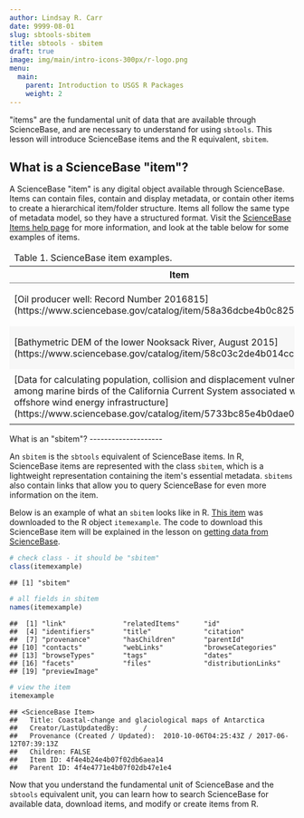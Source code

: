 ```yaml
---
author: Lindsay R. Carr
date: 9999-08-01
slug: sbtools-sbitem
title: sbtools - sbitem
draft: true 
image: img/main/intro-icons-300px/r-logo.png
menu:
  main:
    parent: Introduction to USGS R Packages
    weight: 2
---
```

"items" are the fundamental unit of data that are available through ScienceBase, and are necessary to understand for using `sbtools`. This lesson will introduce ScienceBase items and the R equivalent, `sbitem`.

What is a ScienceBase "item"?
-----------------------------

A ScienceBase "item" is any digital object available through ScienceBase. Items can contain files, contain and display metadata, or contain other items to create a hierarchical item/folder structure. Items all follow the same type of metadata model, so they have a structured format. Visit the [ScienceBase Items help page](https://www.sciencebase.gov/about/content/sciencebase-items) for more information, and look at the table below for some examples of items.

<!--html_preserve-->
<table class="gmisc_table" style="border-collapse: collapse; margin-top: 1em; margin-bottom: 1em;">
<thead>
<tr>
<td colspan="2" style="text-align: left;">
Table 1. ScienceBase item examples.
</td>
</tr>
<tr>
<th style="border-bottom: 1px solid grey; border-top: 2px solid grey; text-align: center;">
Item
</th>
<th style="border-bottom: 1px solid grey; border-top: 2px solid grey; text-align: center;">
Description
</th>
</tr>
</thead>
<tbody>
<tr>
<td style="padding-bottom: 0.5em; padding-right: 0.5em; padding-top: 0.5em; text-align: left;">
[Oil producer well: Record Number 2016815](https://www.sciencebase.gov/catalog/item/58a36dcbe4b0c82512870172)
</td>
<td style="padding-bottom: 0.5em; padding-right: 0.5em; padding-top: 0.5em; text-align: left;">
a standalone item
</td>
</tr>
<tr style="background-color: #f7f7f7;">
<td style="padding-bottom: 0.5em; padding-right: 0.5em; padding-top: 0.5em; background-color: #f7f7f7; text-align: left;">
[Bathymetric DEM of the lower Nooksack River, August 2015](https://www.sciencebase.gov/catalog/item/58c03c2de4b014cc3a3bb802)
</td>
<td style="padding-bottom: 0.5em; padding-right: 0.5em; padding-top: 0.5em; background-color: #f7f7f7; text-align: left;">
item with files and metadata
</td>
</tr>
<tr>
<td style="padding-bottom: 0.5em; padding-right: 0.5em; padding-top: 0.5em; border-bottom: 2px solid grey; text-align: left;">
[Data for calculating population, collision and displacement vulnerability among marine birds of the California Current System associated with offshore wind energy infrastructure](https://www.sciencebase.gov/catalog/item/5733bc85e4b0dae0d5dd627b)
</td>
<td style="padding-bottom: 0.5em; padding-right: 0.5em; padding-top: 0.5em; border-bottom: 2px solid grey; text-align: left;">
item that contains files and child items
</td>
</tr>
</tbody>
</table>
<!--/html_preserve-->
What is an "sbitem"?
--------------------

An `sbitem` is the `sbtools` equivalent of ScienceBase items. In R, ScienceBase items are represented with the class `sbitem`, which is a lightweight representation containing the item's essential metadata. `sbitems` also contain links that allow you to query ScienceBase for even more information on the item.

Below is an example of what an `sbitem` looks like in R. [This item](https://www.sciencebase.gov/catalog/item/4f4e4b24e4b07f02db6aea14) was downloaded to the R object `itemexample`. The code to download this ScienceBase item will be explained in the lesson on [getting data from ScienceBase](#sbtools-download).

``` r
# check class - it should be "sbitem"
class(itemexample)
```

    ## [1] "sbitem"

``` r
# all fields in sbitem
names(itemexample)
```

    ##  [1] "link"              "relatedItems"      "id"               
    ##  [4] "identifiers"       "title"             "citation"         
    ##  [7] "provenance"        "hasChildren"       "parentId"         
    ## [10] "contacts"          "webLinks"          "browseCategories" 
    ## [13] "browseTypes"       "tags"              "dates"            
    ## [16] "facets"            "files"             "distributionLinks"
    ## [19] "previewImage"

``` r
# view the item
itemexample
```

    ## <ScienceBase Item> 
    ##   Title: Coastal-change and glaciological maps of Antarctica
    ##   Creator/LastUpdatedBy:      / 
    ##   Provenance (Created / Updated):  2010-10-06T04:25:43Z / 2017-06-12T07:39:13Z
    ##   Children: FALSE
    ##   Item ID: 4f4e4b24e4b07f02db6aea14
    ##   Parent ID: 4f4e4771e4b07f02db47e1e4

Now that you understand the fundamental unit of ScienceBase and the `sbtools` equivalent unit, you can learn how to search ScienceBase for available data, download items, and modify or create items from R.
